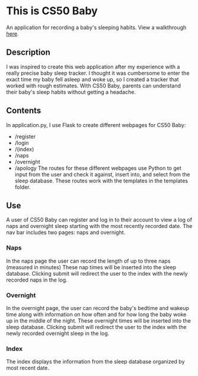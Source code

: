 # This is CS50 Baby # 
An application for recording a baby's sleeping habits.
View a walkthrough [here](https://www.youtube.com/watch?v=yfLQD_pZjPs&t=1s).

## Description ##
I was inspired to create this web application after my experience with a really precise baby sleep tracker. I thought it was cumbersome to enter the exact time my baby fell asleep and woke up, so I created a tracker that worked with rough estimates.
With CS50 Baby, parents can understand their baby's sleep habits without getting a headache.

## Contents ##
In application.py, I use Flask to create different webpages for CS50 Baby: 
* /register
* /login
* /(index)
* /naps
* /overnight 
* /apology
The routes for these different webpages use Python to get input from the user and check it against, insert into, and select from the sleep database.
These routes work with the templates in the templates folder.

## Use ##
A user of CS50 Baby can register and log in to their account to view a log of naps and overnight sleep starting with the most recently recorded date.
The nav bar includes two pages: naps and overnight.

### Naps ###
In the naps page the user can record the length of up to three naps (measured in minutes)
These nap times will be inserted into the sleep database.
Clicking submit will redirect the user to the index with the newly recorded naps in the log.

### Overnight ###
In the overnight page, the user can record the baby's bedtime and wakeup time along with information on how often and for how long the baby woke up in the middle of the night.
These overnight times will be inserted into the sleep database.
Clicking submit will redirect the user to the index with the newly recorded overnight sleep in the log.

### Index ###
The index displays the information from the sleep database organized by most recent date.

